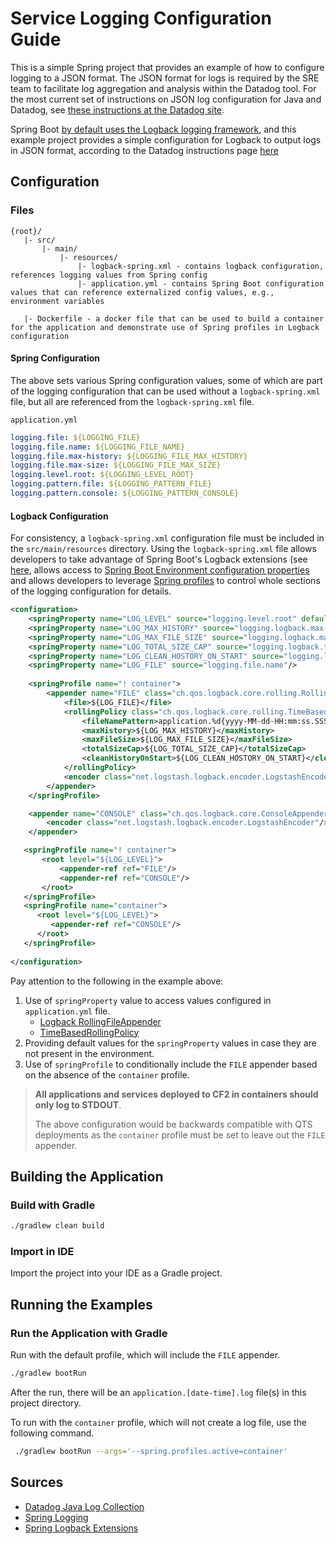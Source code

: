 # Service Logging Configuration Guide

This is a simple Spring project that provides an example of how to configure logging to a JSON format. 
The JSON format for logs is required by the SRE team to facilitate log aggregation and analysis within the Datadog
tool. For the most current set of instructions on JSON log configuration for Java and Datadog, 
see [these instructions at the Datadog site](https://docs.datadoghq.com/logs/log_collection/java/?tab=logback).

Spring Boot [by default uses the Logback logging framework](https://docs.spring.io/spring-boot/docs/3.2.x/reference/htmlsingle/#features.logging),
and this example project provides a simple configuration for Logback to output logs in JSON format, according to the 
Datadog instructions page [here](https://docs.datadoghq.com/logs/log_collection/java/?tab=logback)

## Configuration

### Files

```text
{root}/
   |- src/
       |- main/
           |- resources/
               |- logback-spring.xml - contains logback configuration, references logging values from Spring config
               |- application.yml - contains Spring Boot configuration values that can reference externalized config values, e.g., environment variables
               
   |- Dockerfile - a docker file that can be used to build a container for the application and demonstrate use of Spring profiles in Logback configuration
```

#### Spring Configuration 

The above sets various Spring configuration values, some of which are part of the logging configuration that can be used
without a `logback-spring.xml` file, but all are referenced from the `logback-spring.xml` file. 

`application.yml`

```yaml
logging.file: ${LOGGING_FILE}
logging.file.name: ${LOGGING_FILE_NAME}
logging.file.max-history: ${LOGGING_FILE_MAX_HISTORY}
logging.file.max-size: ${LOGGING_FILE_MAX_SIZE}
logging.level.root: ${LOGGING_LEVEL_ROOT}
logging.pattern.file: ${LOGGING_PATTERN_FILE}
logging.pattern.console: ${LOGGING_PATTERN_CONSOLE}
```

#### Logback Configuration

For consistency, a `logback-spring.xml` configuration file must be included in the `src/main/resources` directory. Using
the `logback-spring.xml` file allows developers to take advantage of Spring Boot's Logback extensions (see [here](https://docs.spring.io/spring-boot/docs/3.2.x/reference/htmlsingle/#features.logging.logback-extensions),
allows access to [Spring Boot Environment configuration properties](https://docs.spring.io/spring-boot/docs/3.2.x/reference/htmlsingle/#features.logging.logback-extensions)
and allows developers to leverage [Spring profiles](https://docs.spring.io/spring-boot/docs/3.2.x/reference/htmlsingle/#features.logging.logback-extensions) to control whole sections of the logging configuration for details.


```xml
<configuration>
    <springProperty name="LOG_LEVEL" source="logging.level.root" defaultValue="INFO"/>
    <springProperty name="LOG_MAX_HISTORY" source="logging.logback.max-history" defaultValue="30"/>
    <springProperty name="LOG_MAX_FILE_SIZE" source="logging.logback.max-file-size" defaultValue="10MB"/>
    <springProperty name="LOG_TOTAL_SIZE_CAP" source="logging.logback.total-size-cap" defaultValue="100MB"/>
    <springProperty name="LOG_CLEAN_HOSTORY_ON_START" source="logging.logback.clean-history-on-start" defaultValue="true"/>
    <springProperty name="LOG_FILE" source="logging.file.name"/>
    
    <springProfile name="! container">
        <appender name="FILE" class="ch.qos.logback.core.rolling.RollingFileAppender">
            <file>${LOG_FILE}</file>
            <rollingPolicy class="ch.qos.logback.core.rolling.TimeBasedRollingPolicy">
                <fileNamePattern>application.%d{yyyy-MM-dd-HH:mm:ss.SSS}.log</fileNamePattern>
                <maxHistory>${LOG_MAX_HISTORY}</maxHistory>
                <maxFileSize>${LOG_MAX_FILE_SIZE}</maxFileSize>
                <totalSizeCap>${LOG_TOTAL_SIZE_CAP}</totalSizeCap>
                <cleanHistoryOnStart>${LOG_CLEAN_HOSTORY_ON_START}</cleanHistoryOnStart>
            </rollingPolicy>
            <encoder class="net.logstash.logback.encoder.LogstashEncoder"/>
        </appender>
    </springProfile>

    <appender name="CONSOLE" class="ch.qos.logback.core.ConsoleAppender">
        <encoder class="net.logstash.logback.encoder.LogstashEncoder"/>
    </appender>

   <springProfile name="! container">
       <root level="${LOG_LEVEL}">
           <appender-ref ref="FILE"/>
           <appender-ref ref="CONSOLE"/>
       </root>
   </springProfile>
   <springProfile name="container">
      <root level="${LOG_LEVEL}">
         <appender-ref ref="CONSOLE"/>
      </root>
   </springProfile>
   
</configuration>
```

Pay attention to the following in the example above:

1. Use of `springProperty` value to access values configured in `application.yml` file.
   - [Logback RollingFileAppender](https://logback.qos.ch/manual/appenders.html#RollingFileAppender)
   - [TimeBasedRollingPolicy](https://logback.qos.ch/manual/appenders.html#TimeBasedRollingPolicy) 
2. Providing default values for the `springProperty` values in case they are not present in the environment.
3. Use of `springProfile` to conditionally include the `FILE` appender based on the absence of the `container` profile.

> **All applications and services deployed to CF2 in containers should only log to STDOUT**.
> 
> The above configuration would be backwards compatible with QTS deployments as the `container` profile must be set to 
> leave out the `FILE` appender.
>
 
## Building the Application

### Build with Gradle

```bash
./gradlew clean build
```

### Import in IDE

Import the project into your IDE as a Gradle project.

## Running the Examples

### Run the Application with Gradle

Run with the default profile, which will include the `FILE` appender.

```bash
./gradlew bootRun   
```
After the run, there will be an `application.[date-time].log` file(s) in this project directory. 

To run with the `container` profile, which will not create a log file, use the following command.

```bash
 ./gradlew bootRun --args='--spring.profiles.active=container'
```

## Sources
- [Datadog Java Log Collection](https://docs.datadoghq.com/logs/log_collection/java/?tab=logback)
- [Spring Logging](https://docs.spring.io/spring-boot/docs/3.2.x/reference/htmlsingle/#features.logging)
- [Spring Logback Extensions](https://docs.spring.io/spring-boot/docs/3.2.x/reference/htmlsingle/#features.logging.logback-extensions)  